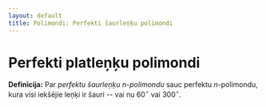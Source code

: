 ```yaml
---
layout: default
title: Polimondi: Perfekti šaurleņķu polimondi
---
```


# Perfekti platleņķu polimondi

**Definīcija:**
Par *perfektu šaurleņķu* $n$-*polimondu* sauc perfektu $n$-polimondu, 
kura visi iekšējie leņķi ir šauri -- vai nu $60^{\circ}$ vai 
$300^{\circ}$.


